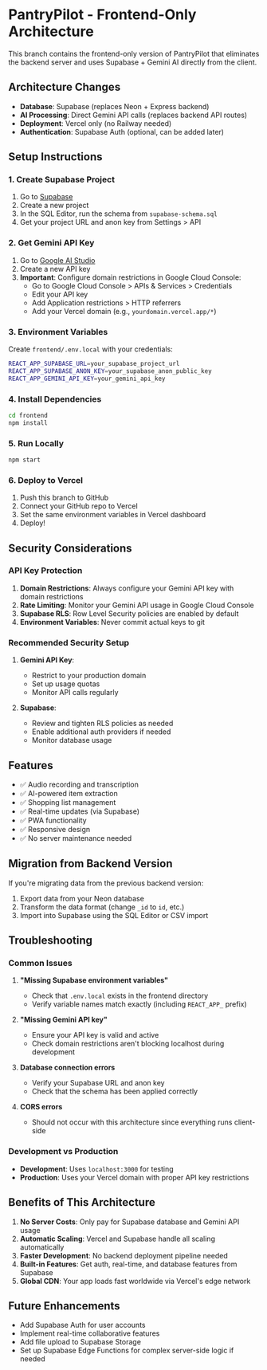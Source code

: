 # PantryPilot - Frontend-Only Architecture

This branch contains the frontend-only version of PantryPilot that eliminates the backend server and uses Supabase + Gemini AI directly from the client.

## Architecture Changes

- **Database**: Supabase (replaces Neon + Express backend)
- **AI Processing**: Direct Gemini API calls (replaces backend API routes)
- **Deployment**: Vercel only (no Railway needed)
- **Authentication**: Supabase Auth (optional, can be added later)

## Setup Instructions

### 1. Create Supabase Project

1. Go to [Supabase](https://app.supabase.com/)
2. Create a new project
3. In the SQL Editor, run the schema from `supabase-schema.sql`
4. Get your project URL and anon key from Settings > API

### 2. Get Gemini API Key

1. Go to [Google AI Studio](https://aistudio.google.com/app/apikey)
2. Create a new API key
3. **Important**: Configure domain restrictions in Google Cloud Console:
   - Go to Google Cloud Console > APIs & Services > Credentials
   - Edit your API key
   - Add Application restrictions > HTTP referrers
   - Add your Vercel domain (e.g., `yourdomain.vercel.app/*`)

### 3. Environment Variables

Create `frontend/.env.local` with your credentials:

```bash
REACT_APP_SUPABASE_URL=your_supabase_project_url
REACT_APP_SUPABASE_ANON_KEY=your_supabase_anon_public_key
REACT_APP_GEMINI_API_KEY=your_gemini_api_key
```

### 4. Install Dependencies

```bash
cd frontend
npm install
```

### 5. Run Locally

```bash
npm start
```

### 6. Deploy to Vercel

1. Push this branch to GitHub
2. Connect your GitHub repo to Vercel
3. Set the same environment variables in Vercel dashboard
4. Deploy!

## Security Considerations

### API Key Protection

1. **Domain Restrictions**: Always configure your Gemini API key with domain restrictions
2. **Rate Limiting**: Monitor your Gemini API usage in Google Cloud Console
3. **Supabase RLS**: Row Level Security policies are enabled by default
4. **Environment Variables**: Never commit actual keys to git

### Recommended Security Setup

1. **Gemini API Key**:
   - Restrict to your production domain
   - Set up usage quotas
   - Monitor API calls regularly

2. **Supabase**:
   - Review and tighten RLS policies as needed
   - Enable additional auth providers if needed
   - Monitor database usage

## Features

- ✅ Audio recording and transcription
- ✅ AI-powered item extraction
- ✅ Shopping list management
- ✅ Real-time updates (via Supabase)
- ✅ PWA functionality
- ✅ Responsive design
- ✅ No server maintenance needed

## Migration from Backend Version

If you're migrating data from the previous backend version:

1. Export data from your Neon database
2. Transform the data format (change `_id` to `id`, etc.)
3. Import into Supabase using the SQL Editor or CSV import

## Troubleshooting

### Common Issues

1. **"Missing Supabase environment variables"**
   - Check that `.env.local` exists in the frontend directory
   - Verify variable names match exactly (including `REACT_APP_` prefix)

2. **"Missing Gemini API key"**
   - Ensure your API key is valid and active
   - Check domain restrictions aren't blocking localhost during development

3. **Database connection errors**
   - Verify your Supabase URL and anon key
   - Check that the schema has been applied correctly

4. **CORS errors**
   - Should not occur with this architecture since everything runs client-side

### Development vs Production

- **Development**: Uses `localhost:3000` for testing
- **Production**: Uses your Vercel domain with proper API key restrictions

## Benefits of This Architecture

1. **No Server Costs**: Only pay for Supabase database and Gemini API usage
2. **Automatic Scaling**: Vercel and Supabase handle all scaling automatically
3. **Faster Development**: No backend deployment pipeline needed
4. **Built-in Features**: Get auth, real-time, and database features from Supabase
5. **Global CDN**: Your app loads fast worldwide via Vercel's edge network

## Future Enhancements

- Add Supabase Auth for user accounts
- Implement real-time collaborative features
- Add file upload to Supabase Storage
- Set up Supabase Edge Functions for complex server-side logic if needed 